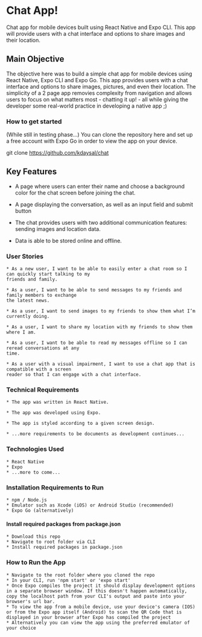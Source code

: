 # Chat App!
 Chat app for mobile devices built using React Native and Expo CLI. This app will provide users with a chat interface and options to share images and their location.

## Main Objective

The objective here was to build a simple chat app for mobile devices using React Native, Expo CLI and Expo Go. This app provides users with a chat interface and options to share images, pictures, and even their location. The simplicity of a 2 page app removies complexity from navigation and allows users to focus on what matters most - chatting it up! - all while giving the developer some real-world practice in developing a native app ;)

### How to get started

(While still in testing phase...) You can clone the repository here and set up a free account with Expo Go in order to view the app on your device.

git clone https://github.com/kdaysal/chat

## Key Features

* A page where users can enter their name and choose a background color for the chat screen
before joining the chat.

* A page displaying the conversation, as well as an input field and submit button

* The chat provides users with two additional communication features: sending images
and location data.

* Data is able to be stored online and offline.

### User Stories

    * As a new user, I want to be able to easily enter a chat room so I can quickly start talking to my
    friends and family.

    * As a user, I want to be able to send messages to my friends and family members to exchange
    the latest news.

    * As a user, I want to send images to my friends to show them what I’m currently doing.

    * As a user, I want to share my location with my friends to show them where I am.

    * As a user, I want to be able to read my messages offline so I can reread conversations at any
    time.

    * As a user with a visual impairment, I want to use a chat app that is compatible with a screen
    reader so that I can engage with a chat interface.


### Technical Requirements

    * The app was written in React Native.

    * The app was developed using Expo.

    * The app is styled according to a given screen design.

    * ...more requirements to be documents as development continues...

### Technologies Used

    * React Native
    * Expo
    * ...more to come...

### Installation Requirements to Run

    * npm / Node.js
    * Emulator such as Xcode (iOS) or Android Studio (recommended)
    * Expo Go (alternatively)

#### Install required packages from package.json

    * Download this repo
    * Navigate to root folder via CLI
    * Install required packages in package.json

### How to Run the App

    * Navigate to the root folder where you cloned the repo
    * In your CLI, run 'npm start' or 'expo start' 
    * Once Expo compiles the project it should display development options in a separate browser window. If this doesn't happen automatically, copy the localhost path from your CLI's output and paste into your browser's url bar.
    * To view the app from a mobile device, use your device's camera (IOS) or from the Expo app itself (Android) to scan the QR Code that is displayed in your browser after Expo has compiled the project
    * Alternatively you can view the app using the preferred emulator of your choice
